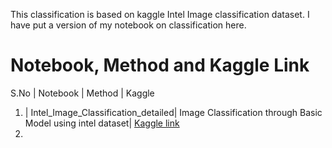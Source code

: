 This classification is based on kaggle Intel Image classification dataset. I have put a version of my notebook on classification here. 

# Notebook, Method and Kaggle Link 

S.No | Notebook | Method | Kaggle 
1. | Intel_Image_Classification_detailed|  Image Classification through Basic Model using intel dataset| [Kaggle link](https://www.kaggle.com/code/rohanprospects/intel-image-classification-detailed)
2. 

